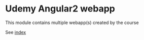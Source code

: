# Udemy Angular2 webapp

This module contains multiple webapp(s) created by the course

See [index](docs/index.md)